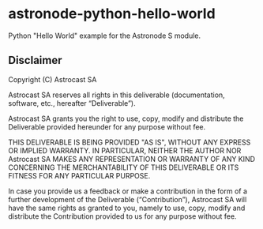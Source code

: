 # astronode-python-hello-world
Python "Hello World" example for the Astronode S module.


## Disclaimer

Copyright (C) Astrocast SA

Astrocast SA reserves all rights in this deliverable (documentation, software, etc., hereafter “Deliverable”).

Astrocast SA grants you the right to use, copy, modify and distribute the Deliverable provided hereunder for any purpose without fee.

THIS DELIVERABLE IS BEING PROVIDED "AS IS", WITHOUT ANY EXPRESS OR IMPLIED WARRANTY. IN PARTICULAR, NEITHER THE AUTHOR NOR Astrocast SA MAKES ANY REPRESENTATION OR WARRANTY OF ANY KIND CONCERNING THE MERCHANTABILITY OF THIS DELIVERABLE OR ITS FITNESS FOR ANY PARTICULAR PURPOSE.

In case you provide us a feedback or make a contribution in the form of a further development of the Deliverable (“Contribution”), Astrocast SA will have the same rights as granted to you, namely to use, copy, modify and distribute the Contribution provided to us for any purpose without fee.
